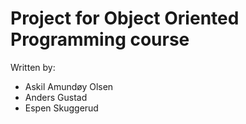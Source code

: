 # Project for Object Oriented Programming course 

Written by:
* Askil Amundøy Olsen    
* Anders Gustad   
* Espen Skuggerud    


